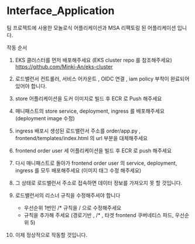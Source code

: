 # Interface_Application

팀 프로젝트에 사용한 모놀로식 어플리케이션과 MSA 리팩토링 된 어플리케이션 입니다. 

작동 순서 

1. EKS 클러스터를 먼저 배포해주세요 (EKS cluster repo 를 참조해주세요) https://github.com/Minki-An/eks-cluster

2. 로드밸런서 컨트롤러, 서비스 어카운트 , OIDC 연결 , iam policy 부착이 완료되어있어야 합니다.

3. store 어플리케이션을 도커 이미지로 빌드 후 ECR 로 Push 해주세요

4. 매니패스트의 store service, deployment, ingress 를 배포해주세요 (deployment image 수정)

5. ingress 배포시 생성된 로드밸런서 주소를 order/app.py , frontend/templates/index.html 의 url 부분을 대체해주세요

6. frontend order user 세 어플리케이션을 빌드 후 ECR 로 push 해주세요

7. 다시 매니패스트로 돌아가 frontend order user 의 service, deployment, ingress 를 모두 배포해주세요 (이미지 태그 수정 해주세요)

8. 그 상태로 로드밸런서 주소로 접속하면 데이터 정보를 가져오지 못 할 것입니다.

9. 로드밸런서의 리스너 규칙을 수정해주셔야 합니다
    - 우선순위 1번인 /* 규칙을 / 으로 수정해주세요
    - 규칙을 추가해 주세요 (경로기반 , /* , 타겟 frontend 쿠버네티스 파드, 우선순위 5)

10. 이제 정상적으로 작동할 것입니다.  
